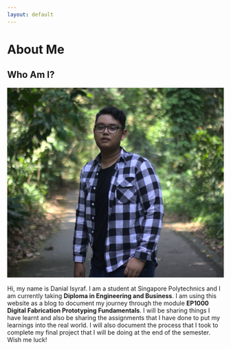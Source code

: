 ```yaml
---
layout: default
---
```


# About Me

## Who Am I?

![](docs/images/me.jpg)

Hi, my name is Danial Isyraf. I am a student at Singapore Polytechnics and I am currently taking <strong>Diploma in Engineering and Business</strong>. I am using this website as a blog to document my journey through the module <strong>EP1000 Digital Fabrication Prototyping Fundamentals</strong>. I will be sharing things I have learnt and also be sharing the assignments that I have done to put my learnings into the real world. I will also document the process that I took to complete my final project that I will be doing at the end of the semester. Wish me luck!  
